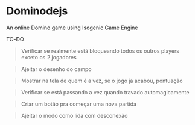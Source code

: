 # Dominodejs
An online Domino game using Isogenic Game Engine

TO-DO
>Verificar se realmente está bloqueando todos os outros players exceto os 2 jogadores

>Ajeitar o desenho do campo

>Mostrar na tela de quem é a vez, se o jogo já acabou, pontuação

>Verificar se está passando a vez quando travado automagicamente

>Criar um botão pra começar uma nova partida

>Ajeitar o modo como lida com desconexão
